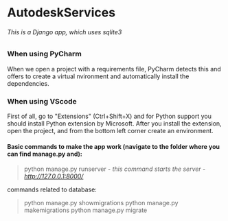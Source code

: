 # AutodeskServices
###### This is a Django app, which uses sqlite3

### When using PyCharm

When we open a project with a requirements file, PyCharm detects this and offers to create a virtual nvironment and automatically install the dependencies.

### When using VScode

First of all, go to "Extensions" (Ctrl+Shift+X) and for Python support you should install Python extension by Microsoft. After you install the extension, open the project, and from the bottom left corner create an environment.



#### Basic commands to make the app work (navigate to the folder where you can find manage.py and):

> python manage.py runserver  - *this command starts the server - http://127.0.0.1:8000/*

commands related to database:
> python manage.py showmigrations 
> python manage.py makemigrations 
> python manage.py migrate  
